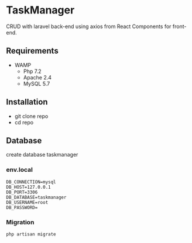 # TaskManager

CRUD with laravel back-end using axios from React Components for front-end.

## Requirements

* WAMP
  - Php 7.2
  - Apache 2.4
  - MySQL 5.7

## Installation
* git clone repo
* cd repo

## Database
create database taskmanager

### env.local

```
DB_CONNECTION=mysql
DB_HOST=127.0.0.1
DB_PORT=3306
DB_DATABASE=taskmanager
DB_USERNAME=root
DB_PASSWORD=
 ``` 
### Migration
```
php artisan migrate
```

